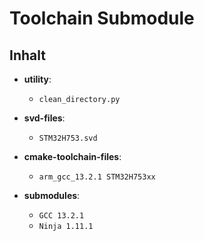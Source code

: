 # Toolchain Submodule

## Inhalt

- **utility**:
  - `clean_directory.py`

- **svd-files**:
  - `STM32H753.svd`

- **cmake-toolchain-files**:
  - `arm_gcc_13.2.1 STM32H753xx`

- **submodules**:
  - `GCC 13.2.1`
  - `Ninja 1.11.1`
